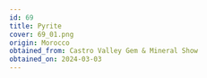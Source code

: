 ```yaml
---
id: 69
title: Pyrite
cover: 69_01.png
origin: Morocco
obtained_from: Castro Valley Gem & Mineral Show
obtained_on: 2024-03-03
---
```

